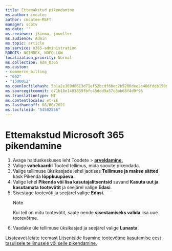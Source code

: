 ```yaml
---
title: Ettemakstud pikendamine
ms.author: cmcatee
author: cmcatee-MSFT
manager: scotv
ms.date: ''
ms.reviewer: jkinma, jmueller
ms.audience: Admin
ms.topic: article
ms.service: o365-administration
ROBOTS: NOINDEX, NOFOLLOW
localization_priority: Normal
ms.collection: Adm_O365
ms.custom:
- commerce_billing
- "662"
- "1500012"
ms.openlocfilehash: 5b1a2e169d6613d71ef52bcdf6bec2b5206dee2e486fddb150dd288d402a855f
ms.sourcegitcommit: d71b18e1403859fbfc45ddd9a57c8ab68f4d9f96
ms.translationtype: MT
ms.contentlocale: et-EE
ms.lasthandoff: 08/06/2021
ms.locfileid: "54502856"
---
```

# <a name="prepaid-microsoft-365-renewal"></a>Ettemakstud Microsoft 365 pikendamine

1. Avage halduskeskuses leht  Toodete \> **[arveldamine.](https://go.microsoft.com/fwlink/p/?linkid=842054)**
2. Valige **vahekaardil** Tooted tellimus, mida soovite pikendada.
3. Valige tellimuse üksikasjade lehel jaotises **Tellimuse ja makse sätted** käsk Pikenda **lõppkuupäeva.**
4. Valige lehel **Pikenda või lisa kasutajalitsentsid** suvand **Kasuta uut ja kasutamata tootevõtit** ja seejärel valige **Edasi**.
5. Sisestage tootevõti ja seejärel valige **Edasi**.
    > [!NOTE]
    > Kui teil on mitu tootevõtit, saate nende **sisestamiseks valida** lisa uue tootevõtme.
6. Vaadake üle tellimuse üksikasjad ja seejärel valige **Lunasta**.

Lisateavet leiate teemast [Litsentside lisamine tootevõtme kasutamise eest tasulisele tellimusele või selle pikendamine.](/microsoft-365/commerce/licenses/add-licenses-using-product-key)